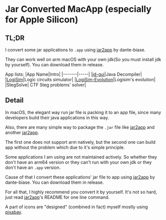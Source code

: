 # Jar Converted MacApp (especially for Apple Silicon)
## TL;DR

I convert some jar applications to `.app` using [jar2app](https://github.com/dante-biase/jar2app) by dante-biase. 

They can work well on arm macOS with your own jdk(So you must install jdk by yourself). You can download them in release.

App lists:
|App Name|Intro|
|-------|-----|
|[jd-gui](https://github.com/java-decompiler/jd-gui)|Java Decompiler|
|[LogiSim](http://www.cburch.com/logisim/)|Logic circuits simulator|
|[LogiSim-Evolution](https://github.com/logisim-evolution/logisim-evolution)|Logisim's evolution|
|StegSolve| CTF Steg problems' solver|

## Detail
In macOS, the elegant way run jar file is packing it to an app file, since many developers build their java applications in this way.

Also, there are many simple way to package the `.jar` file like [jar2app](https://github.com/Jorl17/jar2app) and another [jar2app](https://github.com/dante-biase/jar2app).

The first one does not support arm natively, but the second one can build app without the problem which due to it's simple principle.

Some applications I am using are not maintained actively. So whether they don't have an arm64 version or they can't run with your own jdk or they don't have an `.app` version. 

Cause of that I convert these applications' jar file to app using [jar2app](https://github.com/dante-biase/jar2app) by dante-biase. You can download them in release.

For all that, I highly recommend you convert it by yourself. It's not so hard, just read [jar2app](https://github.com/dante-biase/jar2app)'s README for one line command.

A part of icons are "designed" (combined in fact) myself mostly using [pixabay](https://pixabay.com/).